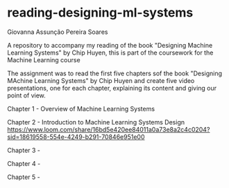 # reading-designing-ml-systems
Giovanna Assunção Pereira Soares

A repository to accompany my reading of the book "Designing Machine Learning Systems" by Chip Huyen, this is part of the coursework for the Machine Learning course 

The assignment was to read the first five chapters sof the book "Designing MAchine Learning Systems" by Chip Huyen and create five video presentations, one for each chapter, explaining its content and giving our point of view.

Chapter 1 - Overview of Machine Learning Systems 

Chapter 2 - Introduction to Machine Learning Systems Design
https://www.loom.com/share/16bd5e420ee84011a0a73e8a2c4c0204?sid=18619558-554e-4249-b291-70846e951e00

Chapter 3 - 

Chapter 4 - 

Chapter 5 - 
